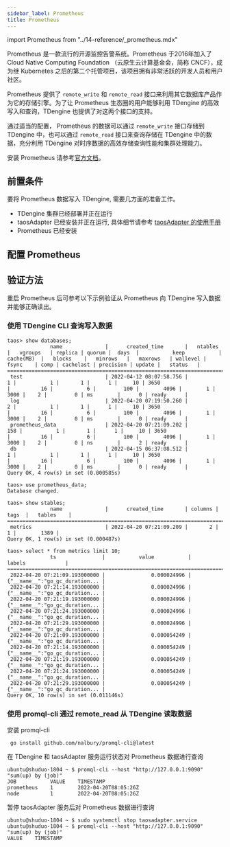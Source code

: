 ```yaml
---
sidebar_label: Prometheus
title: Prometheus 
---
```


import Prometheus from "../14-reference/_prometheus.mdx"

Prometheus 是一款流行的开源监控告警系统。Prometheus 于2016年加入了 Cloud Native Computing Foundation （云原生云计算基金会，简称 CNCF），成为继 Kubernetes 之后的第二个托管项目，该项目拥有非常活跃的开发人员和用户社区。

Prometheus 提供了 `remote_write` 和 `remote_read` 接口来利用其它数据库产品作为它的存储引擎。为了让 Prometheus 生态圈的用户能够利用 TDengine 的高效写入和查询，TDengine 也提供了对这两个接口的支持。

通过适当的配置， Prometheus 的数据可以通过 `remote_write` 接口存储到 TDengine 中，也可以通过 `remote_read` 接口来查询存储在 TDengine 中的数据，充分利用 TDengine 对时序数据的高效存储查询性能和集群处理能力。

安装 Prometheus 请参考[官方文档](https://prometheus.io/docs/prometheus/latest/installation/)。

## 前置条件

要将 Prometheus 数据写入 TDengine, 需要几方面的准备工作。
- TDengine 集群已经部署并正在运行
- taosAdapter 已经安装并正在运行, 具体细节请参考 [taosAdapter 的使用手册](/reference/taosadapter)
- Prometheus 已经安装

## 配置 Prometheus
<Prometheus />

## 验证方法

重启 Prometheus 后可参考以下示例验证从 Prometheus 向 TDengine 写入数据并能够正确读出。

### 使用 TDengine CLI 查询写入数据
```
taos> show databases;
              name              |      created_time       |   ntables   |   vgroups   | replica | quorum |  days  |           keep           |  cache(MB)  |   blocks    |   minrows   |   maxrows   | wallevel |    fsync    | comp | cachelast | precision | update |   status   |
====================================================================================================================================================================================================================================================================================
 test                           | 2022-04-12 08:07:58.756 |           1 |           1 |       1 |      1 |     10 | 3650                     |          16 |           6 |         100 |        4096 |        1 |        3000 |    2 |         0 | ms        |      0 | ready      |
 log                            | 2022-04-20 07:19:50.260 |           2 |           1 |       1 |      1 |     10 | 3650                     |          16 |           6 |         100 |        4096 |        1 |        3000 |    2 |         0 | ms        |      0 | ready      |
 prometheus_data                | 2022-04-20 07:21:09.202 |         158 |           1 |       1 |      1 |     10 | 3650                     |          16 |           6 |         100 |        4096 |        1 |        3000 |    2 |         0 | ns        |      2 | ready      |
 db                             | 2022-04-15 06:37:08.512 |           1 |           1 |       1 |      1 |     10 | 3650                     |          16 |           6 |         100 |        4096 |        1 |        3000 |    2 |         0 | ms        |      0 | ready      |
Query OK, 4 row(s) in set (0.000585s)

taos> use prometheus_data;
Database changed.

taos> show stables;
              name              |      created_time       | columns |  tags  |   tables    |
============================================================================================
 metrics                        | 2022-04-20 07:21:09.209 |       2 |      1 |        1389 |
Query OK, 1 row(s) in set (0.000487s)

taos> select * from metrics limit 10;
              ts               |           value           |             labels             |
=============================================================================================
 2022-04-20 07:21:09.193000000 |               0.000024996 | {"__name__":"go_gc_duration... |
 2022-04-20 07:21:14.193000000 |               0.000024996 | {"__name__":"go_gc_duration... |
 2022-04-20 07:21:19.193000000 |               0.000024996 | {"__name__":"go_gc_duration... |
 2022-04-20 07:21:24.193000000 |               0.000024996 | {"__name__":"go_gc_duration... |
 2022-04-20 07:21:29.193000000 |               0.000024996 | {"__name__":"go_gc_duration... |
 2022-04-20 07:21:09.193000000 |               0.000054249 | {"__name__":"go_gc_duration... |
 2022-04-20 07:21:14.193000000 |               0.000054249 | {"__name__":"go_gc_duration... |
 2022-04-20 07:21:19.193000000 |               0.000054249 | {"__name__":"go_gc_duration... |
 2022-04-20 07:21:24.193000000 |               0.000054249 | {"__name__":"go_gc_duration... |
 2022-04-20 07:21:29.193000000 |               0.000054249 | {"__name__":"go_gc_duration... |
Query OK, 10 row(s) in set (0.011146s)
```

### 使用 promql-cli 通过 remote_read 从 TDengine 读取数据

安装 promql-cli

```
 go install github.com/nalbury/promql-cli@latest
```

在 TDengine 和 taosAdapter 服务运行状态对 Prometheus 数据进行查询

```
ubuntu@shuduo-1804 ~ $ promql-cli --host "http://127.0.0.1:9090" "sum(up) by (job)"
JOB           VALUE    TIMESTAMP
prometheus    1        2022-04-20T08:05:26Z
node          1        2022-04-20T08:05:26Z
```

暂停 taosAdapter 服务后对 Prometheus 数据进行查询

```
ubuntu@shuduo-1804 ~ $ sudo systemctl stop taosadapter.service
ubuntu@shuduo-1804 ~ $ promql-cli --host "http://127.0.0.1:9090" "sum(up) by (job)"
VALUE    TIMESTAMP

```

